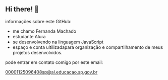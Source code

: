 ## Hi there! 👋

informações sobre este GitHub:

- me chamo Fernanda Machado
- estudante Alura
- se desenvolvendo na linguagem JavaScript
- espaço e conta ultilizadapara organização e compartilhamento de meus projetos desenvolvidos.

pode entrar em contato comigo por este email:

00001125096408sp@al.educacao.sp.gov.br

